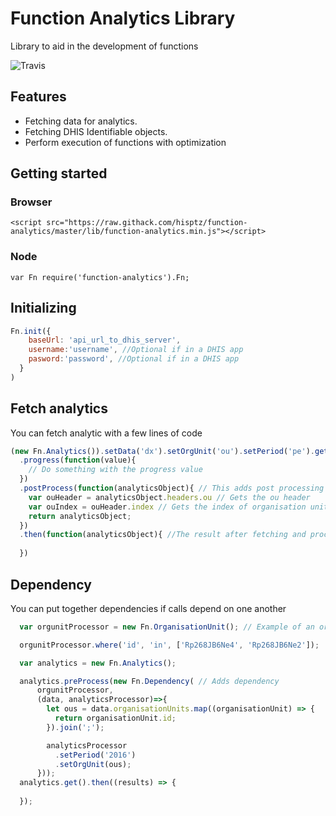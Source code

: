 # Function Analytics Library

Library to aid in the development of functions

![Travis](https://travis-ci.org/krasimir/webpack-library-starter.svg?branch=master)

## Features

* Fetching data for analytics.
* Fetching DHIS Identifiable objects.
* Perform execution of functions with optimization

## Getting started

### Browser
```
<script src="https://raw.githack.com/hisptz/function-analytics/master/lib/function-analytics.min.js"></script>
```

### Node
```
var Fn require('function-analytics').Fn;

```

## Initializing

```js
Fn.init({
    baseUrl: 'api_url_to_dhis_server',
    username:'username', //Optional if in a DHIS app
    pasword:'password', //Optional if in a DHIS app
  }
)

```
## Fetch analytics 

You can fetch analytic with a few lines of code

```js
(new Fn.Analytics()).setData('dx').setOrgUnit('ou').setPeriod('pe').get()
  .progress(function(value){
    // Do something with the progress value
  })
  .postProcess(function(analyticsObject){ // This adds post processing after fetching is done
    var ouHeader = analyticsObject.headers.ou // Gets the ou header
    var ouIndex = ouHeader.index // Gets the index of organisation unit header
    return analyticsObject;
  })
  .then(function(analyticsObject){ //The result after fetching and processing with the post process callback
     
  })
```

## Dependency

You can put together dependencies if calls depend on one another 

```js
  var orgunitProcessor = new Fn.OrganisationUnit(); // Example of an organisation fethcer

  orgunitProcessor.where('id', 'in', ['Rp268JB6Ne4', 'Rp268JB6Ne2']);

  var analytics = new Fn.Analytics();

  analytics.preProcess(new Fn.Dependency( // Adds dependency
      orgunitProcessor,
      (data, analyticsProcessor)=>{
        let ous = data.organisationUnits.map((organisationUnit) => {
          return organisationUnit.id;
        }).join(';');

        analyticsProcessor
          .setPeriod('2016')
          .setOrgUnit(ous);
      }));
  analytics.get().then((results) => {
      
  });
```
